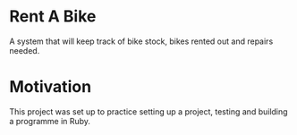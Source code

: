# Rent A Bike

A system that will keep track of bike stock, bikes rented out and repairs needed.

# Motivation

This project was set up to practice setting up a project, testing and building a programme in Ruby.
